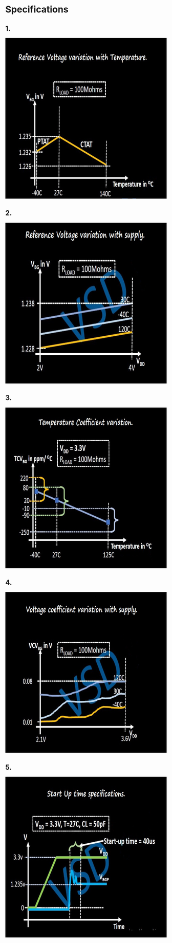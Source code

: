 # Specifications

## 1. 

<p align="center">
  <img width="800" height="500" src="/Images/Circuit_and_Specs/tv.jpg">
</p>


## 2. 

<p align="center">
  <img width="800" height="500" src="/Images/Circuit_and_Specs/vv.jpg">
 </p>

## 3. 

<p align="center">
  <img width="800" height="500" src="/Images/Circuit_and_Specs/tc.jpg">
</p>


## 4. 

<p align="center">
  <img width="800" height="500" src="/Images/Circuit_and_Specs/vc.jpg">
</p>


## 5. 

<p align="center">
  <img width="800" height="500" src="/Images/Circuit_and_Specs/su.jpg">
 </p>
   

